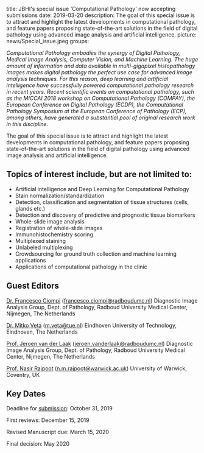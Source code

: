 title: JBHI's special issue 'Computational Pathology' now accepting submissions
date: 2019-03-20
description: The goal of this special issue is to attract and highlight the latest developments in computational pathology, and feature papers proposing state-of-the-art solutions in the field of digital pathology using advanced image analysis and artificial intelligence.
picture: news/Special_issue.jpeg
groups: 

*Computational Pathology embodies the synergy of Digital Pathology, Medical Image Analysis, Computer Vision, and Machine Learning. The huge amount of information and data available in multi-gigapixel histopathology images makes digital pathology the perfect use case for advanced image analysis techniques. For this reason, deep learning and artificial intelligence have successfully powered computational pathology research in recent years. Recent scientific events on computational pathology, such as the MICCAI 2018 workshop on Computational Pathology (COMPAY), the European Conference on Digital Pathology (ECDP), the Computational Pathology Symposium at the European Conference of Pathology (ECP), among others, have generated a substantial pool of original research work in this discipline.*

The goal of this special issue is to attract and highlight the latest developments in computational pathology, and feature papers proposing state-of-the-art solutions in the field of digital pathology using advanced image analysis and artificial intelligence.

## Topics of interest include, but are not limited to:

- Artificial intelligence and Deep Learning for Computational Pathology
- Stain normalization/standardization
- Detection, classification and segmentation of tissue structures (cells, glands etc.)
- Detection and discovery of predictive and prognostic tissue biomarkers
- Whole-slide image analysis
- Registration of whole-slide images
- Immunohistochemistry scoring
- Multiplexed staining
- Unlabeled multiplexing
- Crowdsourcing for ground truth collection and machine learning applications
- Applications of computational pathology in the clinic


## Guest Editors

<a href="https://www.computationalpathologygroup.eu/members/francesco-ciompi/">Dr. Francesco Ciompi</a>
(francesco.ciompi@radboudumc.nl)
Diagnostic Image Analysis Group, Dept. of Pathology, Radboud University Medical Center, Nijmegen, The Netherlands

<a href="https://www.tue.nl/en/research/researchers/mitko-veta/">Dr. Mitko Veta</a>
(m.veta@tue.nl)
Eindhoven University of Technology, Eindhoven, The Netherlands

<a href="https://www.computationalpathologygroup.eu/members/jeroen-van-der-laak/">Prof. Jeroen van der Laak</a>
(jeroen.vanderlaak@radboudumc.nl)
Diagnostic Image Analysis Group, Dept. of Pathology, Radboud University Medical Center, Nijmegen, The Netherlands

<a href="https://warwick.ac.uk/fac/sci/dcs/people/nasir_rajpoot/">Prof. Nasir Rajpoot</a>
(n.m.rajpoot@warwick.ac.uk)
University of Warwick, Coventry, UK

## Key Dates
Deadline for <a href="https://jbhi.embs.org/special-issues/computational-pathology/">submission</a>: October 31, 2019

First reviews: December 15, 2019

Revised Manuscript due: March 15, 2020

Final decision: May 2020

